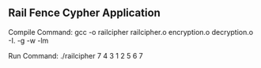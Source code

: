 ## Rail Fence Cypher Application

Compile Command: gcc -o railcipher railcipher.o encryption.o decryption.o -I. -g -w -lm

Run Command: ./railcipher 7 4 3 1 2 5 6 7
